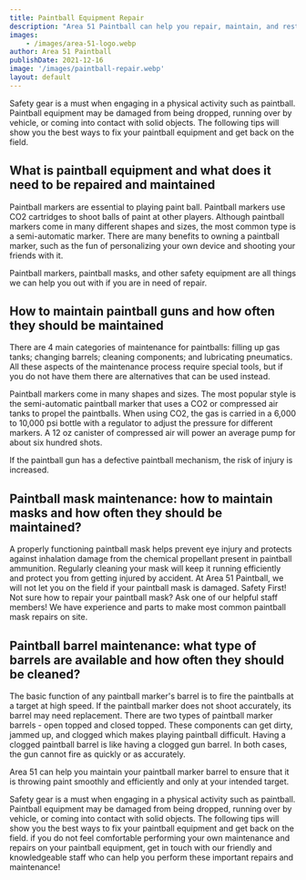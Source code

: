 ```yaml
---
title: Paintball Equipment Repair
description: "Area 51 Paintball can help you repair, maintain, and restore your paintball equipment to like new condition."
images:
    - /images/area-51-logo.webp
author: Area 51 Paintball
publishDate: 2021-12-16
image: '/images/paintball-repair.webp'
layout: default
---
```


Safety gear is a must when engaging in a physical activity such as paintball. Paintball equipment may be damaged from being dropped, running over by vehicle, or coming into contact with solid objects. The following tips will show you the best ways to fix your paintball equipment and get back on the field.


## What is paintball equipment and what does it need to be repaired and maintained


Paintball markers are essential to playing paint ball. Paintball markers use CO2 cartridges to shoot balls of paint at other players. Although paintball markers come in many different shapes and sizes, the most common type is a semi-automatic marker.  There are many benefits to owning a paintball marker, such as the fun of personalizing your own device and shooting your friends with it.


Paintball markers, paintball masks, and other safety equipment are all things we can help you out with if you are in need of repair.  


 
## How to maintain paintball guns and how often they should be maintained



There are 4 main categories of maintenance for paintballs: filling up gas tanks; changing barrels; cleaning components; and lubricating pneumatics. All these aspects of the maintenance process require special tools, but if you do not have them there are alternatives that can be used instead. 


Paintball markers come in many shapes and sizes. The most popular style is the semi-automatic paintball marker that uses a CO2 or compressed air tanks to propel the paintballs. When using CO2, the gas is carried in a 6,000 to 10,000 psi bottle with a regulator to adjust the pressure for different markers. A 12 oz canister of compressed air will power an average pump for about six hundred shots.  


If the paintball gun has a defective paintball mechanism, the risk of injury is increased.


## Paintball mask maintenance: how to maintain masks and how often they should be maintained?



A properly functioning paintball mask helps prevent eye injury and protects against inhalation damage from the chemical propellant present in paintball ammunition. Regularly cleaning your mask will keep it running efficiently and protect you from getting injured by accident. At Area 51 Paintball, we will not let you on the field if your paintball mask is damaged.  Safety First!  Not sure how to repair your paintball mask?  Ask one of our helpful staff members!   We have experience and parts to make most common paintball mask repairs on site.  


## Paintball barrel maintenance: what type of barrels are available and how often they should be cleaned?


The basic function of any paintball marker's barrel is to fire the paintballs at a target at high speed. If the paintball marker does not shoot accurately, its barrel may need replacement. There are two types of paintball marker barrels - open topped and closed topped. These components can get dirty, jammed up, and clogged which makes playing paintball difficult.  Having a clogged paintball barrel is like having a clogged gun barrel. In both cases, the gun cannot fire as quickly or as accurately.  


Area 51 can help you maintain your paintball marker barrel to ensure that it is throwing paint smoothly and efficiently and only at your intended target.  


Safety gear is a must when engaging in a physical activity such as paintball. Paintball equipment may be damaged from being dropped, running over by vehicle, or coming into contact with solid objects. The following tips will show you the best ways to fix your paintball equipment and get back on the field.  if you do not feel comfortable performing your own maintenance and repairs on your paintball equipment, get in touch with our friendly and knowledgeable staff who can help you perform these important repairs and maintenance!  